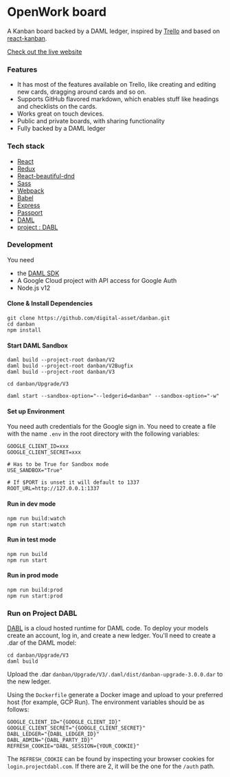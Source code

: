 # OpenWork board

A Kanban board backed by a DAML ledger, inspired by
[Trello](https://trello.com/home) and based on
[react-kanban](https://github.com/markusenglund/react-kanban).

[Check out the live website](https://board.opensaasame.org)

### Features

- It has most of the features available on Trello, like creating and editing new
  cards, dragging around cards and so on.
- Supports GitHub flavored markdown, which enables stuff like headings and
  checklists on the cards.
- Works great on touch devices.
- Public and private boards, with sharing functionality
- Fully backed by a DAML ledger

### Tech stack

- [React](https://github.com/facebook/react)
- [Redux](https://github.com/reactjs/redux)
- [React-beautiful-dnd](https://github.com/atlassian/react-beautiful-dnd)
- [Sass](https://github.com/sass/sass)
- [Webpack](https://github.com/webpack/webpack)
- [Babel](https://github.com/babel/babel)
- [Express](https://github.com/expressjs/express)
- [Passport](https://github.com/jaredhanson/passport)
- [DAML](https://daml.com)
- [project : DABL](https://projectdabl.com)

### Development

You need

- the [DAML SDK](https://docs.daml.com/getting-started/installation.html)
- A Google Cloud project with API access for Google Auth
- Node.js v12

#### Clone & Install Dependencies

```shell
git clone https://github.com/digital-asset/danban.git
cd danban
npm install
```

#### Start DAML Sandbox

```shell
daml build --project-root danban/V2
daml build --project-root danban/V2Bugfix
daml build --project-root danban/V3

cd danban/Upgrade/V3

daml start --sandbox-option="--ledgerid=danban" --sandbox-option="-w"
```

#### Set up Environment

You need auth credentials for the Google sign in. You need to create a file with
the name `.env` in the root directory with the following variables:

```
GOOGLE_CLIENT_ID=xxx
GOOGLE_CLIENT_SECRET=xxx

# Has to be True for Sandbox mode
USE_SANDBOX="True"

# If $PORT is unset it will default to 1337
ROOT_URL=http://127.0.0.1:1337

```

#### Run in dev mode

```shell
npm run build:watch
npm run start:watch
```

#### Run in test mode

```shell
npm run build
npm run start
```

#### Run in prod mode

```shell
npm run build:prod
npm run start:prod
```

### Run on Project DABL

[DABL](https://projectdabl.com/) is a cloud hosted runtime for DAML code. To
deploy your models create an account, log in, and create a new ledger. You'll
need to create a .dar of the DAML model:

```
cd danban/Upgrade/V3
daml build
```

Upload the .dar `danban/Upgrade/V3/.daml/dist/danban-upgrade-3.0.0.dar` to the
new ledger.

Using the `Dockerfile` generate a Docker image and upload to your preferred host
(for example, GCP Run). The environment variables should be as follows:

```shell
GOOGLE_CLIENT_ID="{GOOGLE_CLIENT_ID}"
GOOGLE_CLIENT_SECRET="{GOOGLE_CLIENT_SECRET}"
DABL_LEDGER="{DABL_LEDGER_ID}"
DABL_ADMIN="{DABL_PARTY_ID}"
REFRESH_COOKIE="DABL_SESSION={YOUR_COOKIE}"
```
The `REFRESH_COOKIE` can be found by inspecting your browser cookies for
`login.projectdabl.com`. If there are 2, it will be the one for the `/auth`
path.
